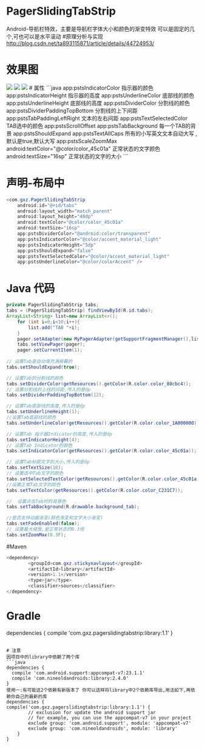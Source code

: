 # PagerSlidingTabStrip
Android-导航栏特效，主要是导航栏字体大小和颜色的渐变特效
可以是固定的几个,可也可以是水平滚动
#原理分析与实现
<http://blog.csdn.net/ta893115871/article/details/44724953/>
# 效果图
<img src="/screenshots/1.gif"/>
<img src="/screenshots/2.gif"/>
<img src="/screenshots/3.gif"/>
# 属性
```java
app:pstsIndicatorColor  指示器的颜色
app:pstsIndicatorHeight 指示器的高度
app:pstsUnderlineColor 底部线的颜色
app:pstsUnderlineHeight 底部线的高度
app:pstsDividerColor 分割线的颜色
app:pstsDividerPaddingTopBottom 分割线的上下间距
app:pstsTabPaddingLeftRight 文本的左右间距
app:pstsTextSelectedColor TAB选中的颜色
app:pstsScrollOffset
app:pstsTabBackground 每一个TAB的背景
<!--该属性表示里面的TAB是否均分整个PagerSlidingTabStrip控件的宽,true是,false不均分,从左到右排列,默认false-->
app:pstsShouldExpand
app:pstsTextAllCaps 所有的小写英文文本自动大写 ,默认是true,默认大写
<!--缩放的最大值,0.3表示放大后最大是原来的0.3倍,默认为0.3-->
app:pstsScaleZoomMax
android:textColor="@color/color_45c01a" 正常状态的文字颜色
android:textSize="16sp" 正常状态的文字的大小
```

# 声明-布局中
```java
<com.gxz.PagerSlidingTabStrip
    android:id="@+id/tabs"
    android:layout_width="match_parent"
    android:layout_height="40dp"
    android:textColor="@color/color_45c01a"
    android:textSize="16sp"
    app:pstsDividerColor="@android:color/transparent"
    app:pstsIndicatorColor="@color/accent_material_light"
    app:pstsIndicatorHeight="5dp"
    app:pstsShouldExpand="false"
    app:pstsTextSelectedColor="@color/accent_material_light"
    app:pstsUnderlineColor="@color/colorAccent" />
```
# Java  代码
```java
private PagerSlidingTabStrip tabs;
tabs = (PagerSlidingTabStrip) findViewById(R.id.tabs);
ArrayList<String> list=new ArrayList<>();
    for (int i=0;i<10;i++){
        list.add("TAB "+i);
    }
    pager.setAdapter(new MyPagerAdapter(getSupportFragmentManager(),list));
    tabs.setViewPager(pager);
    pager.setCurrentItem(1);
        
// 设置Tab是自动填充满屏幕的
tabs.setShouldExpand(true);

// 设置Tab的分割线的颜色
tabs.setDividerColor(getResources().getColor(R.color.color_80cbc4));
// 设置分割线的上线的间距,传入的是dp
tabs.setDividerPaddingTopBottom(12);

// 设置Tab底部线的高度,传入的是dp
tabs.setUnderlineHeight(1);
//设置Tab底部线的颜色
tabs.setUnderlineColor(getResources().getColor(R.color.color_1A000000));

// 设置Tab 指示器Indicator的高度,传入的是dp
tabs.setIndicatorHeight(4);
// 设置Tab Indicator的颜色
tabs.setIndicatorColor(getResources().getColor(R.color.color_45c01a));

// 设置Tab标题文字的大小,传入的是dp
tabs.setTextSize(16);
// 设置选中Tab文字的颜色
tabs.setSelectedTextColor(getResources().getColor(R.color.color_45c01a));
//设置正常Tab文字的颜色
tabs.setTextColor(getResources().getColor(R.color.color_C231C7));

//  设置点击Tab时的背景色
tabs.setTabBackground(R.drawable.background_tab);

//是否支持动画渐变(颜色渐变和文字大小渐变)
tabs.setFadeEnabled(false);
// 设置最大缩放,是正常状态的0.3倍
tabs.setZoomMax(0.3F);
```
#Maven

```java
<dependency>
        <groupId>com.gxz.stickynavlayout</groupId>
        <artifactId>library</artifactId>
        <version>1.1</version>
        <type>jar</type>
        <classifier>sources</classifier>
</dependency>
 ```
 
# Gradle
dependencies {
        compile 'com.gxz.pagerslidingtabstrip:library:1.1'
}
```

# 注意
因项目中的library中依赖了两个库
```java
dependencies {
  compile 'com.android.support:appcompat-v7:23.1.1'
  compile 'com.nineoldandroids:library:2.4.0'
}
使用一:有可能这2个依赖有新版本了 你可以这样将library中2个依赖库导出,用法如下,再依赖你自己的最新的库
dependencies {
compile('com.gxz.pagerslidingtabstrip:library:1.1') {
        // exclusion for update the android support jar
        // for example, you can use the appcompat-v7 in your project
        exclude group: 'com.android.support', module: 'appcompat-v7'
        exclude group: 'com.nineoldandroids', module: 'library'
    }
}